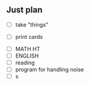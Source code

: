 ## Just plan
- [ ] take "things"
+ [ ] print cards
- [ ] MATH HT
- [ ] ENGLISH 
- [ ] reading
- [ ] program for handling noise
- [ ] s
